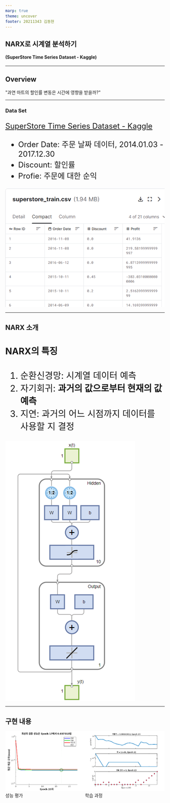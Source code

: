 ```yaml
---
marp: true
theme: uncover
footer: 20211343 김동현
---
```


## NARX로 시계열 분석하기

#### (SuperStore Time Series Dataset - Kaggle)

---

## Overview

"과연 마트의 할인률 변동은 시간에 영향을 받을까?"

---

### Data Set

<div style="font-size: 1.5rem;">

[SuperStore Time Series Dataset - Kaggle](https://www.kaggle.com/datasets/blurredmachine/superstore-time-series-dataset/data?select=superstore_train.csv)

- Order Date: 주문 날짜 데이터,
  2014.01.03 - 2017.12.30
- Discount: 할인률
- Profie: 주문에 대한 순익

</div>

![bg right:50% w:500](./superstore-time-series.png)

---

## NARX 소개

<div style="font-size: 1.75rem;">

#### NARX의 특징

1. 순환신경망: 시계열 데이터 예측
2. 자기회귀: **과거의 값으로부터 현재의 값 예측**
3. 지연: 과거의 어느 시점까지 데이터를 사용할 지 결정

</div>

![bg right:33% w:250](./image-2.png)

---

## 구현 내용

<div style="display: grid; grid-template-columns: 1fr 1fr;">
  <div>
    <img src="./performance.png" />
    <span>성능 평가</span>
  </div>
  <div>
    <img src="./train_status.png" />
    <span>학습 과정</span>
  </div>  
</div>
